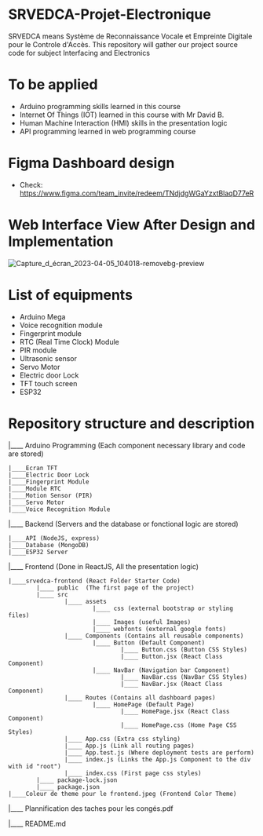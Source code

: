 # SRVEDCA-Projet-Electronique

SRVEDCA means Système de Reconnaissance Vocale et Empreinte Digitale pour le Controle d'Accès. This repository will gather our project source code for subject Interfacing and Electronics

# To be applied

- Arduino programming skills learned in this course
- Internet Of Things (IOT) learned in this course with Mr David B.
- Human Machine Interaction (HMI) skills in the presentation logic
- API programming learned in web programming course

# Figma Dashboard design
- Check: https://www.figma.com/team_invite/redeem/TNdjdgWGaYzxtBlaqD77eR

# Web Interface View After Design and Implementation
![Capture_d_écran_2023-04-05_104018-removebg-preview](https://user-images.githubusercontent.com/99027624/230046623-d834a8ee-2194-4cbd-ae03-3d6c59242a53.png)

# List of equipments
- Arduino Mega
- Voice recognition module
- Fingerprint module
- RTC (Real Time Clock) Module
- PIR module
- Ultrasonic sensor
- Servo Motor
- Electric door Lock
- TFT touch screen
- ESP32

# Repository structure and description

|____ Arduino Programming (Each component necessary library and code are stored)

    |____Ecran TFT
    |____Electric Door Lock
    |____Fingerprint Module
    |____Module RTC
    |____Motion Sensor (PIR)
    |____Servo Motor
    |____Voice Recognition Module

|____ Backend (Servers and the database or fonctional logic are stored)

    |____API (NodeJS, express)
    |____Database (MongoDB)
    |____ESP32 Server

|____ Frontend (Done in ReactJS, All the presentation logic)

    |____srvedca-frontend (React Folder Starter Code)
            |____ public  (The first page of the project)
            |____ src
                    |____ assets
                            |____ css (external bootstrap or styling files)
                            |____ Images (useful Images)
                            |____ webfonts (external google fonts)
                    |____ Components (Contains all reusable components)
                            |____ Button (Default Component)
                                    |____ Button.css (Button CSS Styles)
                                    |____ Button.jsx (React Class Component)
                            |____ NavBar (Navigation bar Component)
                                    |____ NavBar.css (NavBar CSS Styles)
                                    |____ NavBar.jsx (React Class Component)
                    |____ Routes (Contains all dashboard pages)
                            |____ HomePage (Default Page)
                                    |____ HomePage.jsx (React Class Component)
                                    |____ HomePage.css (Home Page CSS Styles)
                    |____ App.css (Extra css styling)
                    |____ App.js (Link all routing pages)
                    |____ App.test.js (Where deployment tests are perform)
                    |____ index.js (Links the App.js Component to the div with id "root")
                    |____ index.css (First page css styles)
            |____ package-lock.json
            |____ package.json
    |____Coleur de theme pour le frontend.jpeg (Frontend Color Theme)

|____ Plannification des taches pour les congés.pdf

|____ README.md
